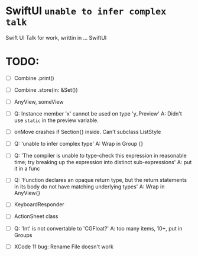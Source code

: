 # SwiftUI `unable to infer complex talk`
Swift UI Talk for work, writtin in ... SwiftUI

# TODO:

* [ ] Combine .print()

* [ ] Combine .store(in: &Set<AnyCancellable>())

* [ ] AnyView, someView

* [ ] Q: Instance member 'x' cannot be used on type 'y_Preview'
    A: Didn't use `static` in the preview variable.

* [ ] onMove crashes if Section{} inside.
    Can't subclass ListStyle

* [ ] Q: 'unable to infer complex type'
    A: Wrap in Group {}

* [ ] Q: 'The compiler is unable to type-check this expression in reasonable time; try breaking up the expression into distinct sub-expressions'
    A: put it in a func

* [ ] Q: 'Function declares an opaque return type, but the return statements in its body do not have matching underlying types'
    A: Wrap in AnyView{}

* [ ] KeyboardResponder

* [ ] ActionSheet class

* [ ] Q: 'Int' is not convertable to 'CGFloat?'
    A: too many items, 10+, put in Groups

* [ ] XCode 11 bug:
    Rename File doesn't work
